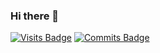 ### Hi there 👋

<!--
**dmkrupin/dmkrupin** is a ✨ _special_ ✨ repository because its `README.md` (this file) appears on your GitHub profile.

Here are some ideas to get you started:

- 🔭 I’m currently working on ...
- 🌱 I’m currently learning ...
- 👯 I’m looking to collaborate on ...
- 🤔 I’m looking for help with ...
- 💬 Ask me about ...
- 📫 How to reach me: ...
- 😄 Pronouns: ...
- ⚡ Fun fact: ...
-->



[![Visits Badge](https://badges.pufler.dev/visits/dmkrupin/dmkrupin)](https://badges.pufler.dev)
[![Commits Badge](https://badges.pufler.dev/commits/monthly/dmkrupin)](https://badges.pufler.dev)


